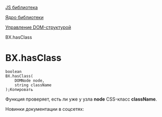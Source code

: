 [JS библиотека](/api_help/js_lib/index.php)

[Ядро библиотеки](/api_help/js_lib/kernel/index.php)

[Управление DOM-структурой](/api_help/js_lib/kernel/dom_control/index.php)

BX.hasClass

BX.hasClass
===========

```
boolean
BX.hasClass(
	DOMNode node,
	string className
);Копировать
```

Функция проверяет, есть ли уже у узла **node** CSS-класс **className**.

Новинки документации в соцсетях: